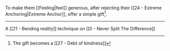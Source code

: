 To make them [[Feeling|feel]] generous, after rejecting their [[24 - Extreme Anchoring|Extreme Anchor]], offer a simple gift[^1].

---

A [[21 - Bending reality]] technique on [[0 - Never Split The Difference]]

[^1]: The gift becomes a [[27 - Debt of kindness]]
